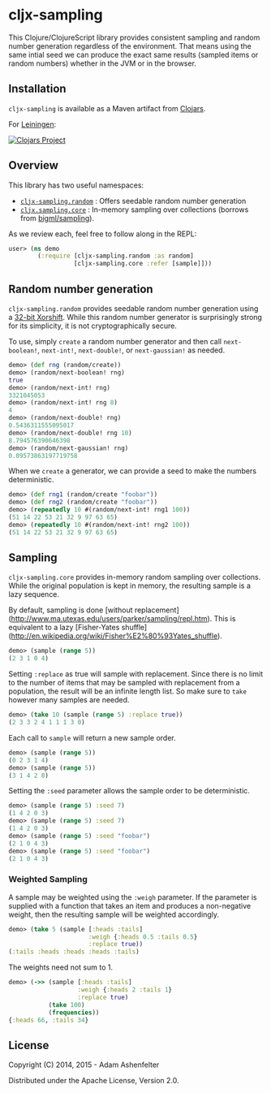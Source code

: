 # cljx-sampling

This Clojure/ClojureScript library provides consistent sampling and
random number generation regardless of the environment. That means
using the same intial seed we can produce the exact same results
(sampled items or random numbers) whether in the JVM or in the
browser.

## Installation

`cljx-sampling` is available as a Maven artifact from
[Clojars](https://clojars.org/cljx-sampling).

For [Leiningen](https://github.com/technomancy/leiningen):

[![Clojars Project](http://clojars.org/cljx-sampling/latest-version.svg)](http://clojars.org/cljx-sampling)

## Overview

This library has two useful namespaces:
  - [`cljx-sampling.random`](#random-number-generation) : Offers seedable random number generation
  - [`cljx.sampling.core`](#sampling) : In-memory sampling over collections (borrows from
[bigml/sampling](https://github.com/bigmlcom/sampling#simple-sampling)).

As we review each, feel free to follow along in the REPL:
```clojure
user> (ns demo
        (:require [cljx-sampling.random :as random]
                  [cljx-sampling.core :refer [sample]]))
```

## Random number generation

`cljx-sampling.random` provides seedable random number generation
using a [32-bit Xorshift](http://www.jstatsoft.org/v08/i14/paper).
While this random number generator is surprisingly strong for its
simplicity, it is not cryptographically secure.

To use, simply `create` a random number generator and then call
`next-boolean!`, `next-int!`, `next-double!`, or `next-gaussian!` as
needed.

```clojure
demo> (def rng (random/create))
demo> (random/next-boolean! rng)
true
demo> (random/next-int! rng)
3321045053
demo> (random/next-int! rng 8)
4
demo> (random/next-double! rng)
0.5436311555095017
demo> (random/next-double! rng 10)
8.794576390646398
demo> (random/next-gaussian! rng)
0.09573863197719758
```

When we `create` a generator, we can provide a seed to make the
numbers deterministic.

```clojure
demo> (def rng1 (random/create "foobar"))
demo> (def rng2 (random/create "foobar"))
demo> (repeatedly 10 #(random/next-int! rng1 100))
(51 14 22 53 21 32 9 97 63 65)
demo> (repeatedly 10 #(random/next-int! rng2 100))
(51 14 22 53 21 32 9 97 63 65)
```

## Sampling

`cljx-sampling.core` provides in-memory random sampling over
collections. While the original population is kept in memory, the
resulting sample is a lazy sequence.

By default, sampling is done [without replacement]
(http://www.ma.utexas.edu/users/parker/sampling/repl.htm). This
is equivalent to a lazy [Fisher-Yates shuffle]
(http://en.wikipedia.org/wiki/Fisher%E2%80%93Yates_shuffle).

```clojure
demo> (sample (range 5))
(2 3 1 0 4)
```

Setting `:replace` as true will sample with replacement. Since there
is no limit to the number of items that may be sampled with
replacement from a population, the result will be an infinite length
list. So make sure to `take` however many samples are needed.

```clojure
demo> (take 10 (sample (range 5) :replace true))
(2 3 3 2 4 1 1 1 3 0)
```

Each call to `sample` will return a new sample order.

```clojure
demo> (sample (range 5))
(0 2 3 1 4)
demo> (sample (range 5))
(3 1 4 2 0)
```

Setting the `:seed` parameter allows the sample order to be
deterministic.

```clojure
demo> (sample (range 5) :seed 7)
(1 4 2 0 3)
demo> (sample (range 5) :seed 7)
(1 4 2 0 3)
demo> (sample (range 5) :seed "foobar")
(2 1 0 4 3)
demo> (sample (range 5) :seed "foobar")
(2 1 0 4 3)
```

### Weighted Sampling

A sample may be weighted using the `:weigh` parameter. If the
parameter is supplied with a function that takes an item and produces
a non-negative weight, then the resulting sample will be weighted
accordingly.

```clojure
demo> (take 5 (sample [:heads :tails]
                      :weigh {:heads 0.5 :tails 0.5}
                      :replace true))
(:tails :heads :heads :heads :tails)
```

The weights need not sum to 1.

```clojure
demo> (->> (sample [:heads :tails]
                   :weigh {:heads 2 :tails 1}
                   :replace true)
           (take 100)
           (frequencies))
{:heads 66, :tails 34}
```

## License

Copyright (C) 2014, 2015 - Adam Ashenfelter

Distributed under the Apache License, Version 2.0.
